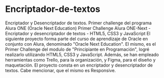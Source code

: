 # Encriptador-de-textos
Encriptador y Desencriptador de textos. Primer challenge del programa Alura ONE (Oracle Next Education)
Primer Challenge Alura ONE-Next - Encriptador y desencriptador de textos - HTML5, CSS3 y JavaScript 
El siguiente proyecto forma parte del curso de aprendizaje de Oracle en conjunto con Alura, denominado "Oracle Next Education". 
El mismo, es el Primer Challenge del modulo de "Principiante en Programación", logré realizarlo utilizando HTML5, CSS3 y JavaScript. 
Además, se han empleado herramientas como Trello, para la organización, y Figma, para el diseño y maquetación. El proyecto consta 
en un encriptador y desencriptador de textos. Cabe mencionar, que el mismo es Responsive.
